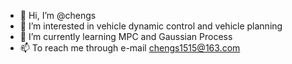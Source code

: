 - 👋 Hi, I’m @chengs
- 👀 I’m interested in vehicle dynamic control and vehicle planning
- 🌱 I’m currently learning MPC and Gaussian Process
- 📫 To reach me through e-mail chengs1515@163.com

<!---
chengs1515/chengs1515 is a ✨ special ✨ repository because its `README.md` (this file) appears on your GitHub profile.
You can click the Preview link to take a look at your changes.
--->
